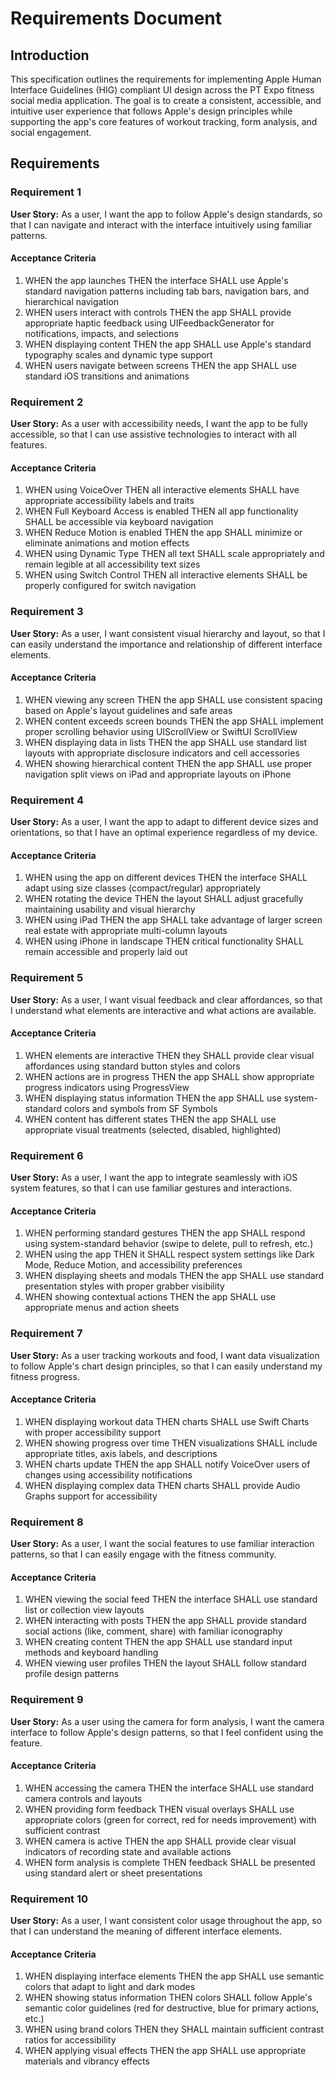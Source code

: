 # Requirements Document

## Introduction

This specification outlines the requirements for implementing Apple Human Interface Guidelines (HIG) compliant UI design across the PT Expo fitness social media application. The goal is to create a consistent, accessible, and intuitive user experience that follows Apple's design principles while supporting the app's core features of workout tracking, form analysis, and social engagement.

## Requirements

### Requirement 1

**User Story:** As a user, I want the app to follow Apple's design standards, so that I can navigate and interact with the interface intuitively using familiar patterns.

#### Acceptance Criteria

1. WHEN the app launches THEN the interface SHALL use Apple's standard navigation patterns including tab bars, navigation bars, and hierarchical navigation
2. WHEN users interact with controls THEN the app SHALL provide appropriate haptic feedback using UIFeedbackGenerator for notifications, impacts, and selections
3. WHEN displaying content THEN the app SHALL use Apple's standard typography scales and dynamic type support
4. WHEN users navigate between screens THEN the app SHALL use standard iOS transitions and animations

### Requirement 2

**User Story:** As a user with accessibility needs, I want the app to be fully accessible, so that I can use assistive technologies to interact with all features.

#### Acceptance Criteria

1. WHEN using VoiceOver THEN all interactive elements SHALL have appropriate accessibility labels and traits
2. WHEN Full Keyboard Access is enabled THEN all app functionality SHALL be accessible via keyboard navigation
3. WHEN Reduce Motion is enabled THEN the app SHALL minimize or eliminate animations and motion effects
4. WHEN using Dynamic Type THEN all text SHALL scale appropriately and remain legible at all accessibility text sizes
5. WHEN using Switch Control THEN all interactive elements SHALL be properly configured for switch navigation

### Requirement 3

**User Story:** As a user, I want consistent visual hierarchy and layout, so that I can easily understand the importance and relationship of different interface elements.

#### Acceptance Criteria

1. WHEN viewing any screen THEN the app SHALL use consistent spacing based on Apple's layout guidelines and safe areas
2. WHEN content exceeds screen bounds THEN the app SHALL implement proper scrolling behavior using UIScrollView or SwiftUI ScrollView
3. WHEN displaying data in lists THEN the app SHALL use standard list layouts with appropriate disclosure indicators and cell accessories
4. WHEN showing hierarchical content THEN the app SHALL use proper navigation split views on iPad and appropriate layouts on iPhone

### Requirement 4

**User Story:** As a user, I want the app to adapt to different device sizes and orientations, so that I have an optimal experience regardless of my device.

#### Acceptance Criteria

1. WHEN using the app on different devices THEN the interface SHALL adapt using size classes (compact/regular) appropriately
2. WHEN rotating the device THEN the layout SHALL adjust gracefully maintaining usability and visual hierarchy
3. WHEN using iPad THEN the app SHALL take advantage of larger screen real estate with appropriate multi-column layouts
4. WHEN using iPhone in landscape THEN critical functionality SHALL remain accessible and properly laid out

### Requirement 5

**User Story:** As a user, I want visual feedback and clear affordances, so that I understand what elements are interactive and what actions are available.

#### Acceptance Criteria

1. WHEN elements are interactive THEN they SHALL provide clear visual affordances using standard button styles and colors
2. WHEN actions are in progress THEN the app SHALL show appropriate progress indicators using ProgressView
3. WHEN displaying status information THEN the app SHALL use system-standard colors and symbols from SF Symbols
4. WHEN content has different states THEN the app SHALL use appropriate visual treatments (selected, disabled, highlighted)

### Requirement 6

**User Story:** As a user, I want the app to integrate seamlessly with iOS system features, so that I can use familiar gestures and interactions.

#### Acceptance Criteria

1. WHEN performing standard gestures THEN the app SHALL respond using system-standard behavior (swipe to delete, pull to refresh, etc.)
2. WHEN using the app THEN it SHALL respect system settings like Dark Mode, Reduce Motion, and accessibility preferences
3. WHEN displaying sheets and modals THEN the app SHALL use standard presentation styles with proper grabber visibility
4. WHEN showing contextual actions THEN the app SHALL use appropriate menus and action sheets

### Requirement 7

**User Story:** As a user tracking workouts and food, I want data visualization to follow Apple's chart design principles, so that I can easily understand my fitness progress.

#### Acceptance Criteria

1. WHEN displaying workout data THEN charts SHALL use Swift Charts with proper accessibility support
2. WHEN showing progress over time THEN visualizations SHALL include appropriate titles, axis labels, and descriptions
3. WHEN charts update THEN the app SHALL notify VoiceOver users of changes using accessibility notifications
4. WHEN displaying complex data THEN charts SHALL provide Audio Graphs support for accessibility

### Requirement 8

**User Story:** As a user, I want the social features to use familiar interaction patterns, so that I can easily engage with the fitness community.

#### Acceptance Criteria

1. WHEN viewing the social feed THEN the interface SHALL use standard list or collection view layouts
2. WHEN interacting with posts THEN the app SHALL provide standard social actions (like, comment, share) with familiar iconography
3. WHEN creating content THEN the app SHALL use standard input methods and keyboard handling
4. WHEN viewing user profiles THEN the layout SHALL follow standard profile design patterns

### Requirement 9

**User Story:** As a user using the camera for form analysis, I want the camera interface to follow Apple's design patterns, so that I feel confident using the feature.

#### Acceptance Criteria

1. WHEN accessing the camera THEN the interface SHALL use standard camera controls and layouts
2. WHEN providing form feedback THEN visual overlays SHALL use appropriate colors (green for correct, red for needs improvement) with sufficient contrast
3. WHEN camera is active THEN the app SHALL provide clear visual indicators of recording state and available actions
4. WHEN form analysis is complete THEN feedback SHALL be presented using standard alert or sheet presentations

### Requirement 10

**User Story:** As a user, I want consistent color usage throughout the app, so that I can understand the meaning of different interface elements.

#### Acceptance Criteria

1. WHEN displaying interface elements THEN the app SHALL use semantic colors that adapt to light and dark modes
2. WHEN showing status information THEN colors SHALL follow Apple's semantic color guidelines (red for destructive, blue for primary actions, etc.)
3. WHEN using brand colors THEN they SHALL maintain sufficient contrast ratios for accessibility
4. WHEN applying visual effects THEN the app SHALL use appropriate materials and vibrancy effects